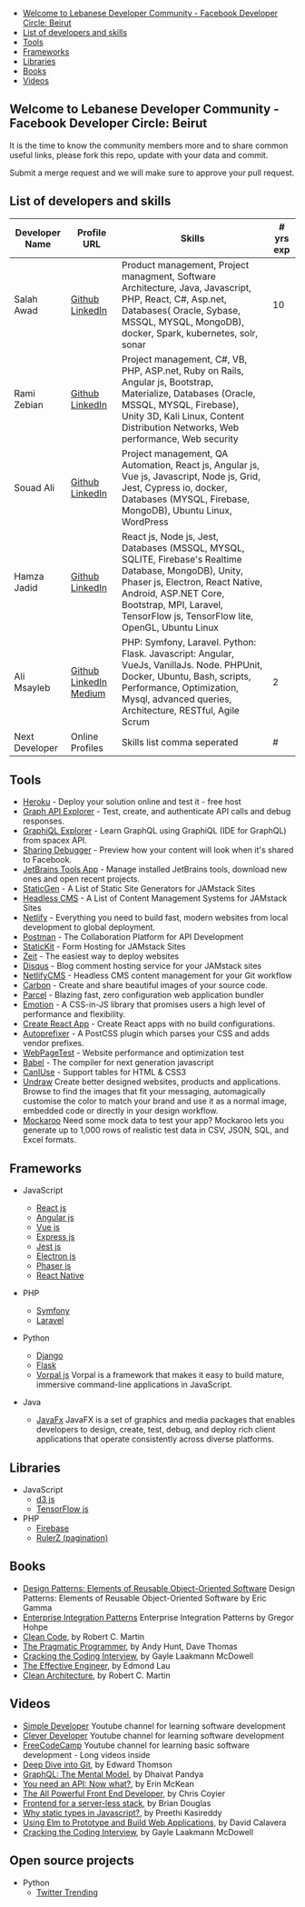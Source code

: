 - [Welcome to Lebanese Developer Community - Facebook Developer Circle: Beirut](#welcome-to-lebanese-developer-community---facebook-developer-circle-beirut)
- [List of developers and skills](#list-of-developers-and-skills)
- [Tools](#tools)
- [Frameworks](#frameworks)
- [Libraries](#libraries)
- [Books](#books)
- [Videos](#videos)

## Welcome to Lebanese Developer Community - Facebook Developer Circle: Beirut

It is the time to know the community members more and to share common useful links, please fork this repo, update with your data and commit.

Submit a merge request and we will make sure to approve your pull request.

## List of developers and skills

Developer Name | Profile URL | Skills | # yrs exp
------------ | ------------- | ------------- | -------------
Salah Awad | [Github](https://github.com/salahawad) [LinkedIn](https://www.linkedin.com/in/salahelawad/) | Product management, Project managment, Software Architecture, Java, Javascript, PHP, React, C#, Asp.net, Databases( Oracle, Sybase, MSSQL, MYSQL, MongoDB), docker, Spark, kubernetes, solr, sonar | 10
Rami Zebian | [Github](https://github.com/ramizebian) [LinkedIn](https://www.linkedin.com/in/ramizebian/) | Project management, C#, VB, PHP, ASP.net, Ruby on Rails, Angular js, Bootstrap, Materialize, Databases (Oracle, MSSQL, MYSQL, Firebase), Unity 3D, Kali Linux, Content Distribution Networks, Web performance, Web security
Souad Ali | [Github](https://github.com/SouadAli10) [LinkedIn](https://www.linkedin.com/in/souad-ali/) | Project management, QA Automation, React js, Angular js, Vue js, Javascript, Node js, Grid, Jest, Cypress io, docker, Databases (MYSQL, Firebase, MongoDB), Ubuntu Linux, WordPress
Hamza Jadid | [Github](https://github.com/HamzaJadid) [LinkedIn](https://www.linkedin.com/in/hamza-jadid) | React js, Node js, Jest, Databases (MSSQL, MYSQL, SQLITE, Firebase's Realtime Database, MongoDB), Unity, Phaser js, Electron, React Native, Android, ASP.NET Core, Bootstrap, MPI, Laravel, TensorFlow js, TensorFlow lite, OpenGL, Ubuntu Linux
Ali Msayleb | [Github](https://github.com/AliMsayleb) [LinkedIn](https://www.linkedin.com/in/ali-msayleb-998930167) [Medium](https://medium.com/@alimmsayleb) | PHP: Symfony, Laravel. Python: Flask. Javascript: Angular, VueJs, VanillaJs. Node. PHPUnit, Docker, Ubuntu, Bash, scripts, Performance, Optimization, Mysql, advanced queries, Architecture, RESTful, Agile Scrum | 2
Next Developer | Online Profiles | Skills list comma seperated | #

## Tools

- [Heroku](https://www.heroku.com/) - Deploy your solution online and test it - free host
- [Graph API Explorer](https://developers.facebook.com/tools/explorer/) - Test, create, and authenticate API calls and debug responses.
- [GraphiQL Explorer](https://api.spacex.land/graphql/) - Learn GraphQL using GraphiQL (IDE for GraphQL) from spacex API.
- [Sharing Debugger](https://developers.facebook.com/tools/debug/sharing/) - Preview how your content will look when it's shared to Facebook.
- [JetBrains Tools App](https://www.jetbrains.com/toolbox/) - Manage installed JetBrains tools, download new ones and open recent projects.
- [StaticGen](https://www.staticgen.com/) - A List of Static Site Generators for JAMstack Sites
- [Headless CMS](https://headlesscms.org/) - A List of Content Management Systems for JAMstack Sites
- [Netlify](https://www.netlify.com/) - Everything you need to build fast, modern websites from local development to global deployment.
- [Postman](https://www.getpostman.com/) - The Collaboration Platform for API Development
- [StaticKit](https://statickit.com/) - Form Hosting for JAMstack Sites
- [Zeit](https://zeit.co/) - The easiest way to deploy websites
- [Disqus](https://disqus.com/) - Blog comment hosting service for your JAMstack sites
- [NetlifyCMS](https://www.netlifycms.org/) - Headless CMS content management for your Git workflow
- [Carbon](https://carbon.now.sh/) - Create and share beautiful images of your source code.
- [Parcel](https://parceljs.org/) - Blazing fast, zero configuration web application bundler
- [Emotion](https://emotion.sh/docs/introduction) - A CSS-in-JS library that promises users a high level of performance and flexibility.
- [Create React App](https://github.com/facebook/create-react-app) - Create React apps with no build configurations.
- [Autoprefixer](http://autoprefixer.github.io/) - A PostCSS plugin which parses your CSS and adds vendor prefixes.
- [WebPageTest](https://www.webpagetest.org/) - Website performance and optimization test
- [Babel](https://babeljs.io/repl/) - The compiler for next generation javascript
- [CanIUse](https://caniuse.com/) - Support tables for HTML & CSS3
- [Undraw](https://undraw.co/) Create better designed websites, products and applications. Browse to find the images that fit your messaging, automagically customise the color to match your brand and use it as a normal image, embedded code or directly in your design workflow.
- [Mockaroo](https://mockaroo.com/) Need some mock data to test your app? Mockaroo lets you generate up to 1,000 rows of realistic test data in CSV, JSON, SQL, and Excel formats.

## Frameworks

- JavaScript

    * [React js](https://reactjs.org/)
    * [Angular js](https://angularjs.org/)
    * [Vue js](https://vuejs.org/)
    * [Express js](https://expressjs.com/)
    * [Jest js](https://jestjs.io/)
    * [Electron js](https://www.electronjs.org/)
    * [Phaser js](https://phaser.io/)
    * [React Native](https://reactnative.dev/)

- PHP
    * [Symfony](https://symfony.com/)
    * [Laravel](https://laravel.com/)

- Python
    * [Django](https://www.djangoproject.com/)
    * [Flask](https://flask.palletsprojects.com/en/1.1.x/)
    * [Vorpal js](http://vorpal.js.org/) Vorpal is a framework that makes it easy to build mature, immersive command-line applications in JavaScript.

- Java
    * [JavaFx](https://docs.oracle.com/javafx/2) JavaFX is a set of graphics and media packages that enables developers to design, create, test, debug, and deploy rich client applications that operate consistently across diverse platforms.


## Libraries

- JavaScript
    * [d3 js](https://d3js.org/)
    * [TensorFlow js](https://www.tensorflow.org/js)
- PHP
    * [Firebase](https://firebase-php.readthedocs.io/en/stable/)
    * [RulerZ (pagination)](https://github.com/K-Phoen/rulerz)

## Books

- [Design Patterns: Elements of Reusable Object-Oriented Software](https://www.amazon.com/gp/product/0201633612/) Design Patterns: Elements of Reusable Object-Oriented Software by Eric Gamma
- [Enterprise Integration Patterns](https://www.amazon.com/gp/product/0321200683/) Enterprise Integration Patterns by Gregor Hohpe
- [Clean Code](https://www.goodreads.com/book/show/3735293-clean-code), by Robert C. Martin
- [The Pragmatic Programmer](https://www.goodreads.com/book/show/4099.The_Pragmatic_Programmer), by Andy Hunt, Dave Thomas
- [Cracking the Coding Interview](https://www.goodreads.com/book/show/12544648-cracking-the-coding-interview), by Gayle Laakmann McDowell
- [The Effective Engineer](goodreads.com/book/show/25238425-the-effective-engineer), by Edmond Lau
- [Clean Architecture](https://www.goodreads.com/book/show/18043011-clean-architecture), by Robert C. Martin

## Videos

- [Simple Developer](https://www.youtube.com/channel/UCRxWW_Ncs308nW4An23Yeig) Youtube channel for learning software development
- [Clever Developer](https://www.youtube.com/channel/UCqrILQNl5Ed9Dz6CGMyvMTQ) Youtube channel for learning software development
- [FreeCodeCamp](https://www.youtube.com/channel/UC8butISFwT-Wl7EV0hUK0BQ) Youtube channel for learning basic software development - Long videos inside
- [Deep Dive into Git](https://www.youtube.com/watch?v=dBSHLb1B8sw), by Edward Thomson
- [GraphQL: The Mental Model](https://www.youtube.com/watch?v=zWhVAN4Tg6M), by Dhaivat Pandya
- [You need an API: Now what?](https://www.youtube.com/watch?v=uWOWTwJA4rc), by Erin McKean
- [The All Powerful Front End Developer](https://www.youtube.com/watch?v=grSxHfGoaeg), by Chris Coyier
- [Frontend for a server-less stack](https://www.youtube.com/watch?v=XpveOehxvoM), by Brian Douglas
- [Why static types in Javascript?](https://www.youtube.com/watch?v=E5y2dozTkZU), by Preethi Kasireddy
- [Using Elm to Prototype and Build Web Applications](https://www.youtube.com/watch?v=Lmg9v2U6-y4), by David Calavera
- [Cracking the Coding Interview](https://www.youtube.com/playlist?list=PLI1t_8YX-ApvFsH-DaFmAmdJboAnbg08P), by Gayle Laakmann McDowell

## Open source projects

- Python
    * [Twitter Trending](https://github.com/alimsayleb/trending)
